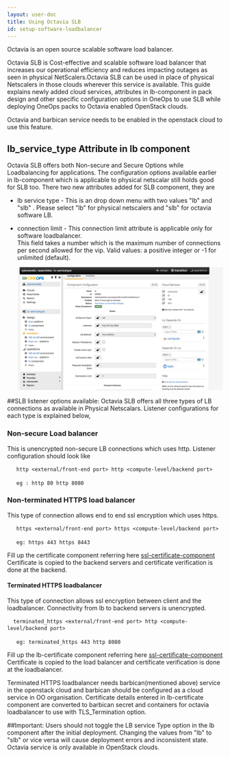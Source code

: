 ```yaml
---
layout: user-doc
title: Using Octavia SLB
id: setup-software-loadbalancer
---
```


Octavia is an open source scalable software load balancer.

Octavia SLB is Cost-effective and scalable software load balancer that increases our operational efficiency and reduces impacting outages as seen in physical NetScalers.Octavia SLB can be used in place of physical Netscalers in those clouds wherever this service is available.
This guide explains newly added cloud services, attributes in lb-component in pack design and other specific configuration options in OneOps to use SLB while deploying OneOps packs to Octavia enabled OpenStack clouds.

Octavia and barbican service needs to be enabled in the openstack cloud to use this feature.
 
 ## lb_service_type Attribute in lb component
 
 Octavia SLB offers both Non-secure and Secure Options while Loadbalancing for applications.
 The configuration options available earlier in lb-component which is applicable to physical netscalar still holds good for SLB too.
 There two new attributes added for SLB component, they are
 
 * lb service type - This is an drop down menu with two values "lb" and "slb" . Please select "lb" for physical netscalers and "slb" for octavia software LB.
 * connection limit - This connection limit attribute is applicable only for software loadbalancer.  
    This field takes a number which is the maximum number of connections per second allowed for the vip.
    Valid values: a positive integer or -1 for unlimited (default).
    
    ![lb-component](/assets/docs/local/images/slb.png)
 
 ##SLB listener options available:
 Octavia SLB offers all three types of LB connections as available in Physical Netscalars.
 Listener configurations for each type is explained below,
 ### Non-secure Load balancer
 
 This is unencrypted non-secure LB connections which uses http.
 Listener configuration should look like
 ```
    http <external/front-end port> http <compute-level/backend port>
    
    eg : http 80 http 8080
 ```
 
 ### Non-terminated HTTPS load balancer 
  
  This type of connection allows end to end ssl encryption which uses https.
  
  ```  
     https <external/front-end port> https <compute-level/backend port>
       
     eg: https 443 https 8443
  ```
  Fill up the certificate component referring here [ssl-certificate-component](http://oneops.com/user/design/ssl-certificate-component)
  Certificate is copied to the backend servers and certificate verification is done at the backend.
 
 #### Terminated HTTPS loadbalancer
  
  This type of connection allows ssl encryption between client and the loadbalancer. 
  Connectivity from lb to backend servers is unencrypted.
  
  ```         
    terminated_https <external/front-end port> http <compute-level/backend port>
   
     eg: terminated_https 443 http 8080
  ```
  
  Fill up the lb-certificate component referring here [ssl-certificate-component](http://oneops.com/user/design/ssl-certificate-component)
  Certificate is copied to the load balancer and certificate verification is done at the loadbalancer.
  
  Terminated HTTPS loadbalancer needs barbican(mentioned above) service in the openstack cloud and barbican should be configured as a cloud service in OO organisation.
  Certificate details entered in lb-certificate component are converted to barbican secret and containers for octavia loadbalancer to use with TLS_Termination option.
 
 ##Important:
 Users should not toggle the LB service Type option in the lb component after the initial deployment. Changing the values from "lb" to "slb" or vice versa will cause deployment errors and inconsistent state.
 Octavia service is only available in OpenStack clouds.
